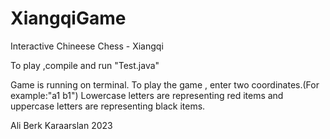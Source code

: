 # XiangqiGame
Interactive Chineese Chess - Xiangqi

To play ,compile and run "Test.java" 

Game is running on terminal. To play the game , enter two coordinates.(For example:"a1 b1")
Lowercase letters are representing red items and uppercase letters are representing black items.

Ali Berk Karaarslan
2023
